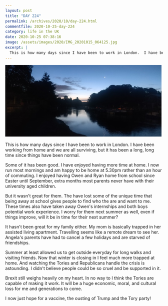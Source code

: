```yaml
---
layout: post
title: "DAY 224"
permalink: /archives/2020/10/day-224.html
commentfile: 2020-10-25-day-224
category: life in the UK
date: 2020-10-25 07:38:16
image: /assets/images/2020/IMG_20201015_064125.jpg
excerpt: |
  This is how many days since I have been to work in London.  I have been working from home and we are all surviving, but it has been a long, long time since things have been normal.
---
```


<a href="/assets/images/2020/IMG_20201015_064125.jpg" title="Click for a larger image"><img src="/assets/images/2020/IMG_20201015_064125-thumb.jpg" width="500" alt="Image - IMG_20201015_064125" /></a>

This is how many days since I have been to work in London. I have been working from home and we are all surviving, but it has been a long, long time since things have been normal.

Some of it has been good. I have enjoyed having more time at home. I now run most mornings and am happy to be home at 5.30pm rather than an hour of commuting. I enjoyed having Owen and Ryan home from school since Easter until September, extra months most parents never have with their university aged children.

But it wasn't great for them. The have lost some of the unique time that being away at school gives people to find who the are and want to me. These times also have taken away Owen's internships and both boys potential work experience. I worry for them next summer as well, even if things improve, will it be in time for their next summer?

It hasn't been great for my family either. My mom is basically trapped in her assisted living apartment. Travelling seems like a remote dream to see her. Angela's parents have had to cancel a few holidays and are starved of friendships.

Summer at least allowed us to get outside everyday for long walks and visiting friends. Now that winter is closing in I feel much more trapped at home. And watching the Tories and Republicans handle the crisis is astounding. I didn't believe people could be so cruel and be supported in it.

Brexit still weighs heavily on my heart. In no way to I think the Tories are capable of making it work. It will be a huge economic, moral, and cultural loss for me and generations to come.

I now just hope for a vaccine, the ousting of Trump and the Tory party!
